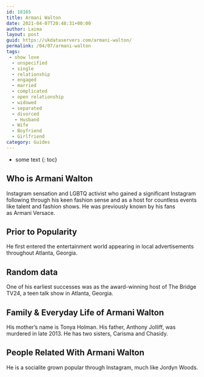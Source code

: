 ```yaml
---
id: 18165
title: Armani Walton
date: 2021-04-07T20:48:31+00:00
author: Laima
layout: post
guid: https://ukdataservers.com/armani-walton/
permalink: /04/07/armani-walton
tags:
 - show love
  - unspecified
  - single
  - relationship
  - engaged
  - married
  - complicated
  - open relationship
  - widowed
  - separated
  - divorced
   - Husband
  - Wife
  - Boyfriend
  - Girlfriend
category: Guides
---
```


* some text
{: toc}


## Who is Armani Walton
                  
                  
                  
Instagram sensation and LGBTQ activist who gained a significant Instagram following through his keen fashion sense and as a host for countless events like talent and fashion shows. He was previously known by his fans as Armani Versace. 
                  
              
            
              
            
                
                
                
## Prior to Popularity
                  
                  
                  
He first entered the entertainment world appearing in local advertisements throughout Atlanta, Georgia.
                  
              
            
              
            
                
                
                
## Random data
                  
                  
                  
One of his earliest successes was as the award-winning host of The Bridge TV24, a teen talk show in Atlanta, Georgia.
                  
              
            
              
            
                
                
                
## Family & Everyday Life of Armani Walton
                  
                  
                  
His mother&#8217;s name is Tonya Holman. His father, Anthony Jolliff, was murdered in late 2013. He has two sisters, Carisma and Chasidy.
                  
              
            
              
            
                
                
                
## People Related With Armani Walton
                  
                  
                  
He is a socialite grown popular through Instagram, much like Jordyn Woods.
                  
              
            
              
            
                
              
            
              
              
            
            
              
            
          
          
          